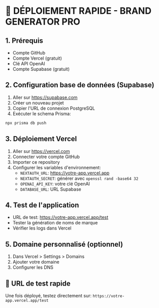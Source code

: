 # 🚀 DÉPLOIEMENT RAPIDE - BRAND GENERATOR PRO

## 1. Prérequis
- Compte GitHub
- Compte Vercel (gratuit)
- Clé API OpenAI
- Compte Supabase (gratuit)

## 2. Configuration base de données (Supabase)
1. Aller sur https://supabase.com
2. Créer un nouveau projet
3. Copier l'URL de connexion PostgreSQL
4. Exécuter le schema Prisma:
```bash
npx prisma db push
```

## 3. Déploiement Vercel
1. Aller sur https://vercel.com
2. Connecter votre compte GitHub
3. Importer ce repository
4. Configurer les variables d'environnement:
   - `NEXTAUTH_URL`: https://votre-app.vercel.app
   - `NEXTAUTH_SECRET`: générer avec `openssl rand -base64 32`
   - `OPENAI_API_KEY`: votre clé OpenAI
   - `DATABASE_URL`: URL Supabase

## 4. Test de l'application
- URL de test: https://votre-app.vercel.app/test
- Tester la génération de noms de marque
- Vérifier les logs dans Vercel

## 5. Domaine personnalisé (optionnel)
1. Dans Vercel > Settings > Domains
2. Ajouter votre domaine
3. Configurer les DNS

## 🎯 URL de test rapide
Une fois déployé, testez directement sur:
`https://votre-app.vercel.app/test`